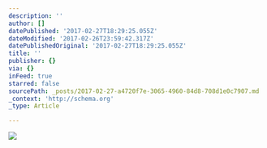 ```yaml
---
description: ''
author: []
datePublished: '2017-02-27T18:29:25.055Z'
dateModified: '2017-02-26T23:59:42.317Z'
datePublishedOriginal: '2017-02-27T18:29:25.055Z'
title: ''
publisher: {}
via: {}
inFeed: true
starred: false
sourcePath: _posts/2017-02-27-a4720f7e-3065-4960-84d8-708d1e0c7907.md
_context: 'http://schema.org'
_type: Article

---
```

![](https://the-grid-user-content.s3-us-west-2.amazonaws.com/d75eb9a2-ce24-4621-9347-0e763aa02446.jpg)